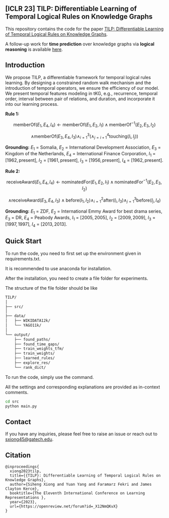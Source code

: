 ## [ICLR 23] TILP: Differentiable Learning of Temporal Logical Rules on Knowledge Graphs
This repository contains the code for the paper [TILP: Differentiable Learning of Temporal Logical Rules on Knowledge Graphs](https://openreview.net/pdf?id=_X12NmQKvX).

A follow-up work for **time prediction** over knowledge graphs via **logical reasoning** is available [here](https://github.com/xiongsiheng/TEILP).

## Introduction
We propose TILP, a differentiable framework for temporal logical rules learning. By designing a constrained random walk mechanism and the introduction of temporal operators, we ensure the efficiency of our model. We present temporal features modeling in tKG, e.g., recurrence, temporal order, interval between pair of relations, and duration, and incorporate it into our learning process.

**Rule 1:**

$$
\text{memberOf}\left(E_1,E_4,I_4\right) \leftarrow \text{memberOf}\left(E_1,E_2,I_1\right) \wedge \text{memberOf}^{-1}\left(E_2,E_3,I_2\right) 
$$

$$
\wedge \text{memberOf}\left(E_3,E_4, I_3\right)\wedge^3_{i=1}(\wedge^4_{j=i+1} \text{touching}(I_i,I_j))
$$

**Grounding:** $E_1$ = Somalia, $E_2$ = International Development Association, $E_3$ = Kingdom of the Netherlands, $E_4$ = International Finance Corporation, $I_1$ = $[1962, \text{present}]$, $I_2$ = $[1961, \text{present}]$, $I_3$ = $[1956, \text{present}]$, $I_4$ = $[1962, \text{present}]$.

**Rule 2:**

$$
\text{receiveAward}\left(E_1,E_4,I_4\right) \leftarrow \text{nominatedFor}\left(E_1, E_2, I_1\right) \wedge \text{nominatedFor}^{-1}\left(E_2,E_3,I_2\right) 
$$

$$
\wedge \text{receiveAward}\left(E_3,E_4,I_3\right)\wedge \text{before}(I_1,I_2)\wedge^2_{i=1} \text{after}(I_i,I_3) \wedge^3_{j=1} \text{before}(I_j,I_4)
$$

**Grounding:** $E_1$ = ZDF, $E_2$ = International Emmy Award for best drama series, $E_3$ = DR, $E_4$ = Peabody Awards, $I_1$ = $[2005, 2005]$, $I_2$ = $[2009, 2009]$, $I_3$ = $[1997, 1997]$, $I_4$ = $[2013, 2013]$.



## Quick Start
To run the code, you need to first set up the environment given in requirements.txt.

It is recommended to use anaconda for installation.

After the installation, you need to create a file folder for experiments. 

The structure of the file folder should be like
```sh
TILP/
│
├── src/
│
├── data/
│   ├── WIKIDATA12k/
│   └── YAGO11k/
│
└── output/
    ├── found_paths/
    ├── found_time_gaps/
    ├── train_weights_tfm/
    ├── train_weights/
    ├── learned_rules/
    ├── explore_res/
    └── rank_dict/
```

To run the code, simply use the command. 

All the settings and corresponding explanations are provided as in-context comments.
```sh
cd src
python main.py
```

## Contact
If you have any inquiries, please feel free to raise an issue or reach out to sxiong45@gatech.edu.

## Citation
```
@inproceedings{
  xiong2023tilp,
  title={{TILP}: Differentiable Learning of Temporal Logical Rules on Knowledge Graphs},
  author={Siheng Xiong and Yuan Yang and Faramarz Fekri and James Clayton Kerce},
  booktitle={The Eleventh International Conference on Learning Representations },
  year={2023},
  url={https://openreview.net/forum?id=_X12NmQKvX}
}
```

